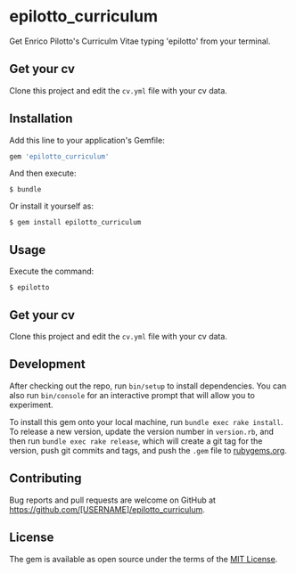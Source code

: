 # epilotto_curriculum

Get Enrico Pilotto's Curriculm Vitae typing 'epilotto' from your terminal.

## Get your cv

Clone this project and edit the `cv.yml` file with your cv data.

## Installation

Add this line to your application's Gemfile:

```ruby
gem 'epilotto_curriculum'
```

And then execute:

    $ bundle

Or install it yourself as:

    $ gem install epilotto_curriculum

## Usage

Execute the command:

    $ epilotto

## Get your cv

Clone this project and edit the `cv.yml` file with your cv data.

## Development

After checking out the repo, run `bin/setup` to install dependencies. You can also run `bin/console` for an interactive prompt that will allow you to experiment.

To install this gem onto your local machine, run `bundle exec rake install`. To release a new version, update the version number in `version.rb`, and then run `bundle exec rake release`, which will create a git tag for the version, push git commits and tags, and push the `.gem` file to [rubygems.org](https://rubygems.org).

## Contributing

Bug reports and pull requests are welcome on GitHub at https://github.com/[USERNAME]/epilotto_curriculum.


## License

The gem is available as open source under the terms of the [MIT License](http://opensource.org/licenses/MIT).
